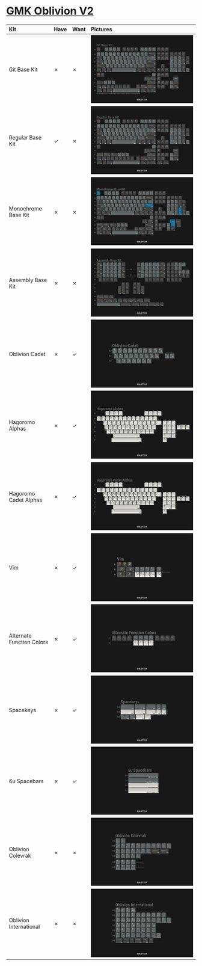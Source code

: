 # [GMK Oblivion V2](https://geekhack.org/index.php?topic=101034.0)

| Kit                        | Have    | Want    | Pictures |
| :------------------------- | :------ | :------ | :------- |
| Git Base Kit               |    ✗    |    ✗    | ![](https://raw.githubusercontent.com/barnumbirr/keysets/master/doc/gmk_oblivion_v2/gmk_oblivion_v2_git_base_kit.png) |
| Regular Base Kit           |    ✓    |    ✗    | ![](https://raw.githubusercontent.com/barnumbirr/keysets/master/doc/gmk_oblivion_v2/gmk_oblivion_v2_regular_base_kit.png) |
| Monochrome Base Kit        |    ✗    |    ✗    | ![](https://raw.githubusercontent.com/barnumbirr/keysets/master/doc/gmk_oblivion_v2/gmk_oblivion_v2_monochrome_base_kit.png) |
| Assembly Base Kit          |    ✗    |    ✗    | ![](https://raw.githubusercontent.com/barnumbirr/keysets/master/doc/gmk_oblivion_v2/gmk_oblivion_v2_assembly_base_kit.png) |
| Oblivion Cadet             |    ✗    |    ✓    | ![](https://raw.githubusercontent.com/barnumbirr/keysets/master/doc/gmk_oblivion_v2/gmk_oblivion_v2_oblivion_cadet.png) |
| Hagoromo Alphas            |    ✗    |    ✓    | ![](https://raw.githubusercontent.com/barnumbirr/keysets/master/doc/gmk_oblivion_v2/gmk_oblivion_v2_hagomoro_alphas.png) |
| Hagoromo Cadet Alphas      |    ✗    |    ✓    | ![](https://raw.githubusercontent.com/barnumbirr/keysets/master/doc/gmk_oblivion_v2/gmk_oblivion_v2_hagomoro_cadet_alphas.png) |
| Vim                        |    ✗    |    ✓    | ![](https://raw.githubusercontent.com/barnumbirr/keysets/master/doc/gmk_oblivion_v2/gmk_oblivion_v2_vim.png) |
| Alternate Function Colors  |    ✗    |    ✓    | ![](https://raw.githubusercontent.com/barnumbirr/keysets/master/doc/gmk_oblivion_v2/gmk_oblivion_v2_alternate_function_colors.png) |
| Spacekeys                  |    ✗    |    ✓    | ![](https://raw.githubusercontent.com/barnumbirr/keysets/master/doc/gmk_oblivion_v2/gmk_oblivion_v2_spacekeys.png) |
| 6u Spacebars               |    ✗    |    ✓    | ![](https://raw.githubusercontent.com/barnumbirr/keysets/master/doc/gmk_oblivion_v2/gmk_oblivion_v2_6u_spacebars.png) |
| Oblivion Colevrak          |    ✗    |    ✗    | ![](https://raw.githubusercontent.com/barnumbirr/keysets/master/doc/gmk_oblivion_v2/gmk_oblivion_v2_oblivion_colevrak.png) |
| Oblivion International     |    ✗    |    ✗    | ![](https://raw.githubusercontent.com/barnumbirr/keysets/master/doc/gmk_oblivion_v2/gmk_oblivion_v2_oblivion_international.png) |
